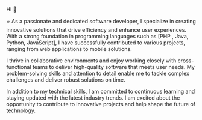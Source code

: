Hi 🙌

⭐ As a passionate and dedicated software developer, I specialize in creating innovative solutions that drive efficiency and enhance user experiences. With a strong foundation in programming languages such as [PHP , Java, Python, JavaScript], I have successfully contributed to various projects, ranging from web applications to mobile solutions.

I thrive in collaborative environments and enjoy working closely with cross-functional teams to deliver high-quality software that meets user needs. My problem-solving skills and attention to detail enable me to tackle complex challenges and deliver robust solutions on time.

In addition to my technical skills, I am committed to continuous learning and staying updated with the latest industry trends. I am excited about the opportunity to contribute to innovative projects and help shape the future of technology.
<!---
medAmine12558/medAmine12558 is a ✨ special ✨ repository because its `README.md` (this file) appears on your GitHub profile.
You can click the Preview link to take a look at your changes.
--->
